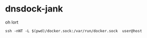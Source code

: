 dnsdock-jank
============

oh lort


`ssh -nNT -L $(pwd)/docker.sock:/var/run/docker.sock  user@host`